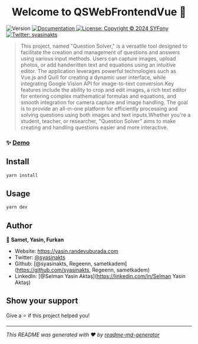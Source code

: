 <h1 align="center">Welcome to QSWebFrontendVue 👋</h1>
<p>
  <img alt="Version" src="https://img.shields.io/badge/version-1.0.0-blue.svg?cacheSeconds=2592000" />
  <a href="https://github.com/syasinakts/QSWebFrontendVue/blob/main/README.md" target="_blank">
    <img alt="Documentation" src="https://img.shields.io/badge/documentation-yes-brightgreen.svg" />
  </a>
  <a href="#" target="_blank">
    <img alt="License: Copyright © 2024 SYFony" src="https://img.shields.io/badge/License-Copyright © 2024 SYFony-yellow.svg" />
  </a>
  <a href="https://twitter.com/syasinakts" target="_blank">
    <img alt="Twitter: syasinakts" src="https://img.shields.io/twitter/follow/syasinakts.svg?style=social" />
  </a>
</p>

> This project, named &#34;Question Solver,&#34; is a versatile tool designed to facilitate the creation and management of questions and answers using various input methods. Users can capture images, upload photos, or add handwritten text and equations using an intuitive editor. The application leverages powerful technologies such as Vue.js and Quill for creating a dynamic user interface, while integrating Google Vision API for image-to-text conversion.Key features include the ability to crop and edit images, a rich text editor for entering complex mathematical formulas and equations, and smooth integration for camera capture and image handling. The goal is to provide an all-in-one platform for efficiently processing and solving questions using both images and text inputs.Whether you're a student, teacher, or researcher, &#34;Question Solver&#34; aims to make creating and handling questions easier and more interactive.


### ✨ [Demo](https://syfony.randevuburada.com)

## Install

```sh
yarn install
```

## Usage

```sh
yarn dev
```

## Author

👤 **Samet, Yasin, Furkan**

* Website: https://yasin.randevuburada.com
* Twitter: [@syasinakts](https://twitter.com/syasinakts)
* Github: [@syasinakts, Regeenn, sametkadem](https://github.com/syasinakts, Regeenn, sametkadem)
* LinkedIn: [@Selman Yasin Aktaş](https://linkedin.com/in/Selman Yasin Aktaş)

## Show your support

Give a ⭐️ if this project helped you!

***
_This README was generated with ❤️ by [readme-md-generator](https://github.com/kefranabg/readme-md-generator)_
